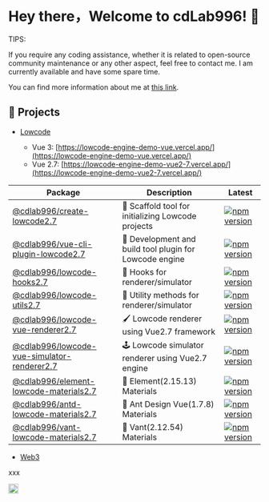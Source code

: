 # Hey there，Welcome to cdLab996! 👋

<!-- Consider things from every angle. -->

TIPS: 

If you require any coding assistance, whether it is related to open-source community maintenance or any other aspect, feel free to contact me. I am currently available and have some spare time. 

You can find more information about me at [this link](https://linktr.ee/wuchendi).

## 🚀 Projects

- [Lowcode](https://github.com/orgs/cdLab996/projects/1/views/1)

  - Vue 3: [https://lowcode-engine-demo-vue.vercel.app/](https://lowcode-engine-demo-vue.vercel.app/)
  - Vue 2.7: [https://lowcode-engine-demo-vue2-7.vercel.app/](https://lowcode-engine-demo-vue2-7.vercel.app/)

| Package                                                                                                                                    | Description                                            | Latest                                                                                                                                                                         |
| ------------------------------------------------------------------------------------------------------------------------------------------ | ------------------------------------------------------ | ------------------------------------------------------------------------------------------------------------------------------------------------------------------------------ |
| [@cdlab996/create-lowcode2.7](https://github.com/cdLab996/lowcode-engine-tools2.7/blob/main/packages/create-lowcode)                       | 🔨 Scaffold tool for initializing Lowcode projects      | [![npm version](https://img.shields.io/npm/v/@cdlab996/create-lowcode2.7?logo=npm)](https://www.npmjs.com/package/@cdlab996/create-lowcode2.7)                                 |
| [@cdlab996/vue-cli-plugin-lowcode2.7](https://github.com/cdLab996/lowcode-engine-tools2.7/blob/main/packages/vue-cli-plugin-lowcode)       | 🔨 Development and build tool plugin for Lowcode engine | [![npm version](https://img.shields.io/npm/v/@cdlab996/vue-cli-plugin-lowcode2.7?logo=npm)](https://www.npmjs.com/package/@cdlab996/vue-cli-plugin-lowcode2.7)                 |
| [@cdlab996/lowcode-hooks2.7](https://github.com/cdLab996/lowcode-engine-vue2.7/tree/main/packages/hooks)                                   | 🎣 Hooks for renderer/simulator                         | [![npm version](https://img.shields.io/npm/v/@cdlab996/lowcode-hooks2.7?logo=npm)](https://www.npmjs.com/package/@cdlab996/lowcode-hooks2.7)                                   |
| [@cdlab996/lowcode-utils2.7](https://github.com/cdLab996/lowcode-engine-vue2.7/tree/main/packages/utils)                                   | 🔧 Utility methods for renderer/simulator               | [![npm version](https://img.shields.io/npm/v/@cdlab996/lowcode-utils2.7?logo=npm)](https://www.npmjs.com/package/@cdlab996/lowcode-utils2.7)                                   |
| [@cdlab996/lowcode-vue-renderer2.7](https://github.com/cdLab996/lowcode-engine-vue2.7/tree/main/packages/vue-renderer)                     | 🖌️ Lowcode renderer using Vue2.7 framework              | [![npm version](https://img.shields.io/npm/v/@cdlab996/lowcode-vue-renderer2.7?logo=npm)](https://www.npmjs.com/package/@cdlab996/lowcode-vue-renderer2.7)                     |
| [@cdlab996/lowcode-vue-simulator-renderer2.7](https://github.com/cdLab996/lowcode-engine-vue2.7/tree/main/packages/vue-simulator-renderer) | 🕹️ Lowcode simulator renderer using Vue2.7 engine       | [![npm version](https://img.shields.io/npm/v/@cdlab996/lowcode-vue-simulator-renderer2.7?logo=npm)](https://www.npmjs.com/package/@cdlab996/lowcode-vue-simulator-renderer2.7) |
| [@cdlab996/element-lowcode-materials2.7](https://github.com/cdLab996/lowcode-engine-materials-vue2.7/tree/main/packages/element)           | 🎨 Element(2.15.13) Materials                           | [![npm version](https://img.shields.io/npm/v/@cdlab996/element-lowcode-materials2.7?logo=npm)](https://www.npmjs.com/package/@cdlab996/element-lowcode-materials2.7)           |
| [@cdlab996/antd-lowcode-materials2.7](https://github.com/cdLab996/lowcode-engine-materials-vue2.7/tree/main/packages/antd)                 | 🎨 Ant Design Vue(1.7.8) Materials                      | [![npm version](https://img.shields.io/npm/v/@cdlab996/antd-lowcode-materials2.7?logo=npm)](https://www.npmjs.com/package/@cdlab996/antd-lowcode-materials2.7)                 |
| [@cdlab996/vant-lowcode-materials2.7](https://github.com/cdLab996/lowcode-engine-materials-vue2.7/tree/main/packages/vant)                 | 🎨 Vant(2.12.54) Materials                              | [![npm version](https://img.shields.io/npm/v/@cdlab996/vant-lowcode-materials2.7?logo=npm)](https://www.npmjs.com/package/@cdlab996/vant-lowcode-materials2.7)                 |


- [Web3](https://github.com/orgs/cdLab996/projects/2)

xxx

<div><img height="20" src="https://komarev.com/ghpvc/?username=cdLab996"></div>
